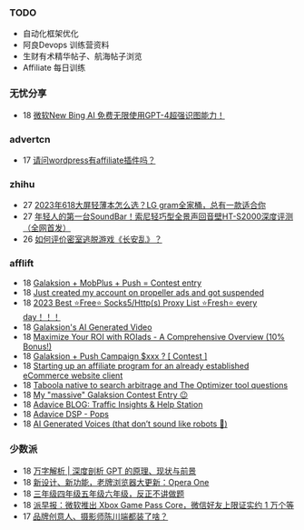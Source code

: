 ### TODO
-  自动化框架优化
-  阿良Devops 训练营资料
-  生财有术精华帖子、航海帖子浏览
-  Affiliate 每日训练

### 无忧分享
<!-- ruyo:START -->
-  18 [微软New Bing AI 免费无限使用GPT-4超强识图能力！](https://51.ruyo.net/18435.html)<!-- ruyo:END -->

### advertcn
<!-- advertcn:START -->
-  17 [请问wordpress有affiliate插件吗？](https://www.advertcn.com/forum.php?mod=viewthread&tid=111236)<!-- advertcn:END -->

### zhihu
<!-- zhihu:START -->
-  27 [2023年618大屏轻薄本怎么选？LG gram全家桶，总有一款适合你](http://zhuanlan.zhihu.com/p/632641888?utm_campaign=rss&utm_medium=rss&utm_source=rss&utm_content=title)
-  27 [年轻人的第一台SoundBar！索尼轻巧型全景声回音壁HT-S2000深度评测（全网首发）](http://zhuanlan.zhihu.com/p/630990296?utm_campaign=rss&utm_medium=rss&utm_source=rss&utm_content=title)
-  26 [如何评价密室逃脱游戏《长安乱》？](http://www.zhihu.com/question/563950552/answer/3045961312?utm_campaign=rss&utm_medium=rss&utm_source=rss&utm_content=title)<!-- zhihu:END -->

### afflift
<!-- afflift:START -->
-  18 [Galaksion + MobPlus + Push = Contest entry](https://afflift.com/f/threads/galaksion-mobplus-push-contest-entry.11270/)
-  18 [Just created my account on propeller ads and got suspended](https://afflift.com/f/threads/just-created-my-account-on-propeller-ads-and-got-suspended.11258/)
-  18 [2023 Best ⭐Free⭐ Socks5/Http&lpar;s&rpar; Proxy List ⭐Fresh⭐ every day！！！](https://afflift.com/f/threads/2023-best-%E2%AD%90free%E2%AD%90-socks5-http-s-proxy-list-%E2%AD%90fresh%E2%AD%90-every-day%EF%BC%81%EF%BC%81%EF%BC%81.11153/)
-  18 [Galaksion&#39;s AI Generated Video](https://afflift.com/f/threads/galaksions-ai-generated-video.11274/)
-  18 [Maximize Your ROI with ROIads - A Comprehensive Overview &lpar;10% Bonus!&rpar;](https://afflift.com/f/threads/maximize-your-roi-with-roiads-a-comprehensive-overview-10-bonus.11259/)
-  18 [Galaksion + Push Campaign $xxx ? [ Contest ]](https://afflift.com/f/threads/galaksion-push-campaign-xxx-contest.11223/)
-  18 [Starting up an affiliate program for an already established eCommerce website client](https://afflift.com/f/threads/starting-up-an-affiliate-program-for-an-already-established-ecommerce-website-client.11306/)
-  18 [Taboola native to search arbitrage and The Optimizer tool questions](https://afflift.com/f/threads/taboola-native-to-search-arbitrage-and-the-optimizer-tool-questions.11147/)
-  18 [My &quot;massive&quot; Galaksion Contest Entry 😉](https://afflift.com/f/threads/my-massive-galaksion-contest-entry-%F0%9F%98%89.11287/)
-  18 [Adavice BLOG: Traffic Insights &amp; Help Station](https://afflift.com/f/threads/adavice-blog-traffic-insights-help-station.11305/)
-  18 [Adavice DSP - Pops](https://afflift.com/f/threads/adavice-dsp-pops.8378/)
-  18 [AI Generated Voices &lpar;that don’t sound like robots 🤖&rpar;](https://afflift.com/f/threads/ai-generated-voices-that-don%E2%80%99t-sound-like-robots-%F0%9F%A4%96.11282/)<!-- afflift:END -->

### 少数派
<!-- sspai:START -->
-  18 [万字解析 | 深度剖析 GPT 的原理、现状与前景](https://sspai.com/post/81036)
-  18 [新设计、新功能，老牌浏览器大更新：Opera One](https://sspai.com/post/80970)
-  18 [三年级四年级五年级六年级，反正不讲做题](https://sspai.com/post/81086)
-  18 [派早报：微软推出 Xbox Game Pass Core，微信好友上限证实约 1 万个等](https://sspai.com/post/81243)
-  17 [品牌创意人、摄影师陈川端都装了啥？](https://sspai.com/prime/story/zhuanglesha-230717)<!-- sspai:END -->
